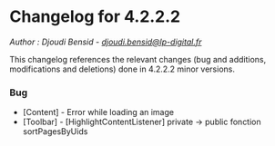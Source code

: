 # Changelog for 4.2.2.2

*Author : Djoudi Bensid - <djoudi.bensid@lp-digital.fr>*

This changelog references the relevant changes (bug and additions, modifications and deletions) done in 4.2.2.2 minor versions.

### Bug
- [Content] - Error while loading an image
- [Toolbar] - [HighlightContentListener] private -> public fonction sortPagesByUids